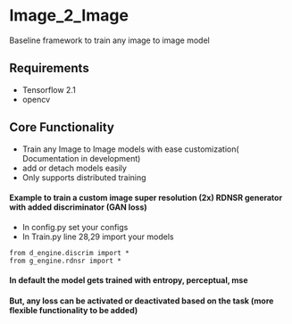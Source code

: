 # Image_2_Image
Baseline framework to train any image to image model

## Requirements
* Tensorflow 2.1
* opencv


## Core Functionality
* Train any Image to Image models with ease customization( Documentation in development)
* add or detach models easily
* Only supports distributed training

#### Example to train a custom image super resolution (2x) RDNSR generator with added discriminator (GAN loss)
* In config.py set your configs
* In Train.py line 28,29 import your models
```
from d_engine.discrim import *
from g_engine.rdnsr import *
```
#### In default the model gets trained with entropy, perceptual, mse
#### But, any loss can be activated or deactivated based on the task (more flexible functionality to be added)
